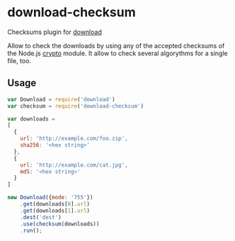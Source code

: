 # download-checksum
Checksums plugin for [download](https://github.com/kevva/download)

Allow to check the downloads by using any of the accepted checksums of the
Node.js [crypto](https://nodejs.org/api/crypto.html) module. It allow to check
several algorythms for a single file, too.

## Usage

```Javascript
var Download = require('download')
var checksum = require('download-checksum')

var downloads =
[
  {
    url: 'http://example.com/foo.zip',
    sha256: '<hex string>'
  },
  {
    url: 'http://example.com/cat.jpg',
    md5: '<hex string>'
  }
]

new Download({mode: '755'})
    .get(downloads[0].url)
    .get(downloads[1].url)
    .dest('dest')
    .use(checksum(downloads))
    .run();
```
